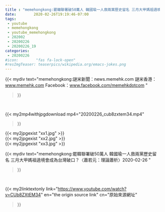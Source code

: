 ```yaml
---
title : "memehongkong:罷韓聯署破50萬人 韓國瑜一人救兩黨歷史留名 三月大甲媽祖遶境會成為台灣破口？〈蕭若元：理論蕭析〉2020-02-26 "
date:        2020-02-26T19:19:46-07:00
tags:
 - youtube
 - memehongkong
 - youtube_memehongkong
 - 202002
 - 20200226
 - 20200226_19
categories:
 - 20200226
#icon:        "fas fa-lock-open"
#resImgTeaser: teaserpics/wikipedia.org/emacs-jokes.png
---
```


{{< mydiv text="memehongkong:謎米新聞：news.memehk.com 謎米香港： www.memehk.com Facebook：www.facebook.com/memehkdotcom "
>}}
<br>


{{< my2mp4withjpgdownload mp4="20200226_cub8zxtem34.mp4"
>}}

{{< my2jpgexist "xx1.jpg" >}}<br>
{{< my2jpgexist "xx2.jpg" >}}<br>
{{< my2jpgexist "xx3.jpg" >}}<br>



{{< mydiv text="memehongkong:罷韓聯署破50萬人 韓國瑜一人救兩黨歷史留名 三月大甲媽祖遶境會成為台灣破口？〈蕭若元：理論蕭析〉2020-02-26 "
>}}
<br>

{{< my2linktextonly link="https://www.youtube.com/watch?v=CUb8ZXtEM34"
en="the origin source link" cn="原始來源網址"
>}}


<br>

